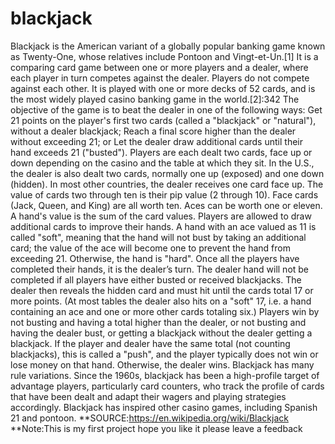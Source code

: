 # blackjack
Blackjack is the American variant of a globally popular banking game known as Twenty-One, whose relatives include Pontoon and Vingt-et-Un.[1] It is a comparing card game between one or more players and a dealer, where each player in turn competes against the dealer. Players do not compete against each other. It is played with one or more decks of 52 cards, and is the most widely played casino banking game in the world.[2]:342 The objective of the game is to beat the dealer in one of the following ways: 
Get 21 points on the player's first two cards (called a "blackjack" or "natural"), without a dealer blackjack;
Reach a final score higher than the dealer without exceeding 21; or
Let the dealer draw additional cards until their hand exceeds 21 ("busted").
Players are each dealt two cards, face up or down depending on the casino and the table at which they sit. In the U.S., the dealer is also dealt two cards, normally one up (exposed) and one down (hidden). In most other countries, the dealer receives one card face up. The value of cards two through ten is their pip value (2 through 10). Face cards (Jack, Queen, and King) are all worth ten. Aces can be worth one or eleven. A hand's value is the sum of the card values. Players are allowed to draw additional cards to improve their hands. A hand with an ace valued as 11 is called "soft", meaning that the hand will not bust by taking an additional card; the value of the ace will become one to prevent the hand from exceeding 21. Otherwise, the hand is "hard". 
Once all the players have completed their hands, it is the dealer’s turn. The dealer hand will not be completed if all players have either busted or received blackjacks. The dealer then reveals the hidden card and must hit until the cards total 17 or more points. (At most tables the dealer also hits on a "soft" 17, i.e. a hand containing an ace and one or more other cards totaling six.) Players win by not busting and having a total higher than the dealer, or not busting and having the dealer bust, or getting a blackjack without the dealer getting a blackjack. If the player and dealer have the same total (not counting blackjacks), this is called a "push", and the player typically does not win or lose money on that hand. Otherwise, the dealer wins. 
Blackjack has many rule variations. Since the 1960s, blackjack has been a high-profile target of advantage players, particularly card counters, who track the profile of cards that have been dealt and adapt their wagers and playing strategies accordingly. 
Blackjack has inspired other casino games, including Spanish 21 and pontoon. 
**SOURCE:https://en.wikipedia.org/wiki/Blackjack
**Note:This is my first project hope you like it please leave a feedback

